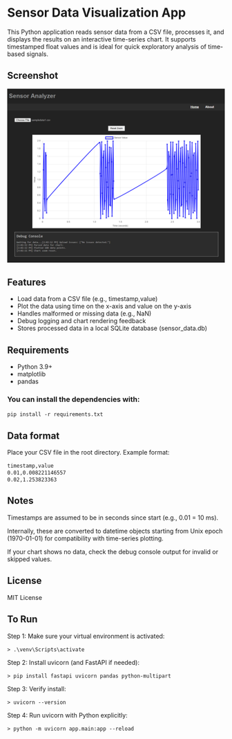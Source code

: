 # Sensor Data Visualization App
This Python application reads sensor data from a CSV file, processes it, and displays the results on an interactive time-series chart. It supports timestamped float values and is ideal for quick exploratory analysis of time-based signals.

## Screenshot
![Screenshot of the home page after loading the sample data file.](/assets/HomePageScreenshot.png)

## Features
- Load data from a CSV file (e.g., timestamp,value)
- Plot the data using time on the x-axis and value on the y-axis
- Handles malformed or missing data (e.g., NaN)
- Debug logging and chart rendering feedback
- Stores processed data in a local SQLite database (sensor_data.db)

## Requirements
- Python 3.9+
- matplotlib
- pandas

### You can install the dependencies with:
```
pip install -r requirements.txt
```

## Data format
Place your CSV file in the root directory. Example format:
```
timestamp,value
0.01,0.008221146557
0.02,1.253823363
```

## Notes
Timestamps are assumed to be in seconds since start (e.g., 0.01 = 10 ms).

Internally, these are converted to datetime objects starting from Unix epoch (1970-01-01) for compatibility with time-series plotting.

If your chart shows no data, check the debug console output for invalid or skipped values.

## License
MIT License

## To Run
Step 1: Make sure your virtual environment is activated:
```
> .\venv\Scripts\activate
```
Step 2: Install uvicorn (and FastAPI if needed):
```
> pip install fastapi uvicorn pandas python-multipart
```
Step 3: Verify install:
```
> uvicorn --version
```
Step 4: Run uvicorn with Python explicitly:
```
> python -m uvicorn app.main:app --reload
```
